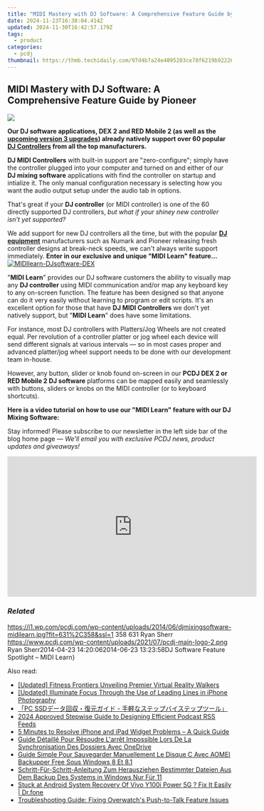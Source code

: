 ```yaml
---
title: "MIDI Mastery with DJ Software: A Comprehensive Feature Guide by Pioneer"
date: 2024-11-23T16:38:04.414Z
updated: 2024-11-30T16:42:57.179Z
tags:
  - product
categories:
  - pcdj
thumbnail: https://thmb.techidaily.com/97d4b7a24e4095203ce78f6219b92226bf67916637140e7062297e96c3a2c8b5.jpg
---
```


## MIDI Mastery with DJ Software: A Comprehensive Feature Guide by Pioneer

[![](https://i1.wp.com/pcdj.com/wp-content/uploads/2014/06/djmixingsoftware-midilearn.jpg?resize=631%2C270&ssl=1)](https://i1.wp.com/pcdj.com/wp-content/uploads/2014/06/djmixingsoftware-midilearn.jpg?fit=631%2C358&ssl=1 "djmixingsoftware-midilearn")

**Our DJ software applications, DEX 2 and RED Mobile 2 (as well as the [upcoming version 3 upgrades](https://tools.techidaily.com/pcdj/products/)) already natively support over 60 popular [DJ Controllers](https://tools.techidaily.com/pcdj/products/) from all the top manufacturers.** 

**DJ MIDI Controllers** with built-in support are "zero-configure"; simply have the controller plugged into your computer and turned on and either of our **DJ mixing software** applications with find the controller on startup and intialize it. The only manual configuration necessary is selecting how you want the audio output setup under the audio tab in options.  

That's great if your **DJ controller** (or MIDI controller) is one of the 60 directly supported DJ controllers, _but what if your shiney new controller isn't yet supported?_   

We add support for new DJ controllers all the time, but with the popular [**DJ equipment**](https://tools.techidaily.com/pcdj/products/) manufacturers such as Numark and Pioneer releasing fresh controller designs at break-neck speeds, we can't always write support immediately.   **Enter in our exclusive and unique "MIDI Learn" feature…**[![MIDIlearn-DJsoftware-DEX](https://pcdj.com/wp-content/uploads/2014/04/MIDIlearn-DJsoftware-DEX-1024x575.jpg)](https://pcdj.com/wp-content/uploads/2014/04/MIDIlearn-DJsoftware-DEX.jpg) 

"**MIDI Learn**" provides our DJ software customers the ability to visually map any **DJ controller** using MIDI communication and/or map any keyboard key to any on-screen function. The feature has been designed so that anyone can do it very easily without learning to program or edit scripts. It's an excellent option for those that have **DJ MIDI Controllers** we don't yet natively support, but "**MIDI Learn**" does have some limitations. 

For instance, most DJ controllers with Platters/Jog Wheels are not created equal. Per revolution of a controller platter or jog wheel each device will send different signals at various intervals — so in most cases proper and advanced platter/jog wheel support needs to be done with our development team in-house. 

However, any button, slider or knob found on-screen in our **PCDJ DEX 2 or RED Mobile 2 DJ software** platforms can be mapped easily and seamlessly with buttons, sliders or knobs on the MIDI controller (or to keyboard shortcuts). 

**Here is a video tutorial on how to use our "MIDI Learn" feature with our DJ Mixing Software:** 

  
Stay informed! Please subscribe to our newsletter in the left side bar of the blog home page — _We'll email you with exclusive PCDJ news, product updates and giveaways!_ 

<!-- affiliate ads begin -->
<iframe width="560" height="315" src="https://www.youtube.com/embed/2Iv3DjT2Fyw?si=pR_z8ZDDVGF2MvKJ" title="YouTube video player" frameborder="0" allow="accelerometer; autoplay; clipboard-write; encrypted-media; gyroscope; picture-in-picture; web-share" referrerpolicy="strict-origin-when-cross-origin" allowfullscreen></iframe>
<!-- affiliate ads end -->

### _Related_

https://i1.wp.com/pcdj.com/wp-content/uploads/2014/06/djmixingsoftware-midilearn.jpg?fit=631%2C358&ssl=1 358 631 Ryan Sherr https://www.pcdj.com/wp-content/uploads/2021/07/pcdj-main-logo-2.png Ryan Sherr2014-04-23 14:20:062014-06-23 13:23:58DJ Software Feature Spotlight – MIDI Learn}

<ins class="adsbygoogle"
     style="display:block"
     data-ad-format="autorelaxed"
     data-ad-client="ca-pub-7571918770474297"
     data-ad-slot="1223367746"></ins>

<ins class="adsbygoogle"
     style="display:block"
     data-ad-client="ca-pub-7571918770474297"
     data-ad-slot="8358498916"
     data-ad-format="auto"
     data-full-width-responsive="true"></ins>

<span class="atpl-alsoreadstyle">Also read:</span>
<div><ul>
<li><a href="https://some-techniques.techidaily.com/updated-fitness-frontiers-unveiling-premier-virtual-reality-walkers/"><u>[Updated] Fitness Frontiers Unveiling Premier Virtual Reality Walkers</u></a></li>
<li><a href="https://some-techniques.techidaily.com/updated-illuminate-focus-through-the-use-of-leading-lines-in-iphone-photography/"><u>[Updated] Illuminate Focus Through the Use of Leading Lines in iPhone Photography</u></a></li>
<li><a href="https://win-exclusive.techidaily.com/pc-ssd/"><u>「PC SSDデータ回収・復元ガイド - 手軽なステップバイステップツール」</u></a></li>
<li><a href="https://extra-support.techidaily.com/2024-approved-stepwise-guide-to-designing-efficient-podcast-rss-feeds/"><u>2024 Approved Stepwise Guide to Designing Efficient Podcast RSS Feeds</u></a></li>
<li><a href="https://fox-that.techidaily.com/5-minutes-to-resolve-iphone-and-ipad-widget-problems-a-quick-guide/"><u>5 Minutes to Resolve iPhone and iPad Widget Problems – A Quick Guide</u></a></li>
<li><a href="https://win-exclusive.techidaily.com/guide-detaille-pour-resoudre-larret-impossible-lors-de-la-synchronisation-des-dossiers-avec-onedrive/"><u>Guide Détaillé Pour Résoudre L'arrêt Impossible Lors De La Synchronisation Des Dossiers Avec OneDrive</u></a></li>
<li><a href="https://win-exclusive.techidaily.com/guide-simple-pour-sauvegarder-manuellement-le-disque-c-avec-aomei-backupper-free-sous-windows-8-et-81/"><u>Guide Simple Pour Sauvegarder Manuellement Le Disque C Avec AOMEI Backupper Free Sous Windows 8 Et 8.1</u></a></li>
<li><a href="https://win-exclusive.techidaily.com/schritt-fur-schritt-anleitung-zum-herausziehen-bestimmter-dateien-aus-dem-backup-des-systems-in-windows-nur-fur-11/"><u>Schritt-Für-Schritt-Anleitung Zum Herausziehen Bestimmter Dateien Aus Dem Backup Des Systems in Windows Nur Für 11</u></a></li>
<li><a href="https://howto.techidaily.com/stuck-at-android-system-recovery-of-vivo-y100i-power-5g-fix-it-easily-drfone-by-drfone-fix-android-problems-fix-android-problems/"><u>Stuck at Android System Recovery Of Vivo Y100i Power 5G ? Fix It Easily | Dr.fone</u></a></li>
<li><a href="https://sound-issues.techidaily.com/troubleshooting-guide-fixing-overwatchs-push-to-talk-feature-issues/"><u>Troubleshooting Guide: Fixing Overwatch's Push-to-Talk Feature Issues</u></a></li>
</ul></div>

